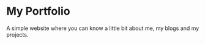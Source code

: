# My Portfolio
 A simple website where you can know a little bit about me, my blogs and my projects.
